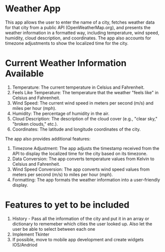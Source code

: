 # Weather App

This app allows the user to enter the name of a city, fetches weather data for that city from a public API (OpenWeatherMap.org), and presents the weather information in a formatted way, including temperature, wind speed, humidity, cloud description, and coordinates. The app also accounts for timezone adjustments to show the localized time for the city.

# Current Weather Information Available

1. Temperature: The current temperature in Celsius and Fahrenheit.
2. Feels Like Temperature: The temperature that the weather "feels like" in Celsius and Fahrenheit.
3. Wind Speed: The current wind speed in meters per second (m/s) and miles per hour (mph).
4. Humidity: The percentage of humidity in the air.
5. Cloud Description: The description of the cloud cover (e.g., "clear sky," "broken clouds," etc.).
6. Coordinates: The latitude and longitude coordinates of the city.

The app also provides additional features:

1. Timezone Adjustment: The app adjusts the timestamp received from the API to display the localized time for the city based on its timezone.
2. Data Conversion: The app converts temperature values from Kelvin to Celsius and Fahrenheit.
3. Wind Speed Conversion: The app converts wind speed values from meters per second (m/s) to miles per hour (mph).
4. Formatting: The app formats the weather information into a user-friendly display.

# Features to yet to be included

1. History - Pass all the information of the city and put it in an array or dictionary to rememeber which cities the user looked up. Also let the user be able to select between each one
2. Implement Tkinter
3. If possible, move to mobile app development and create widgets IOS/Andriod